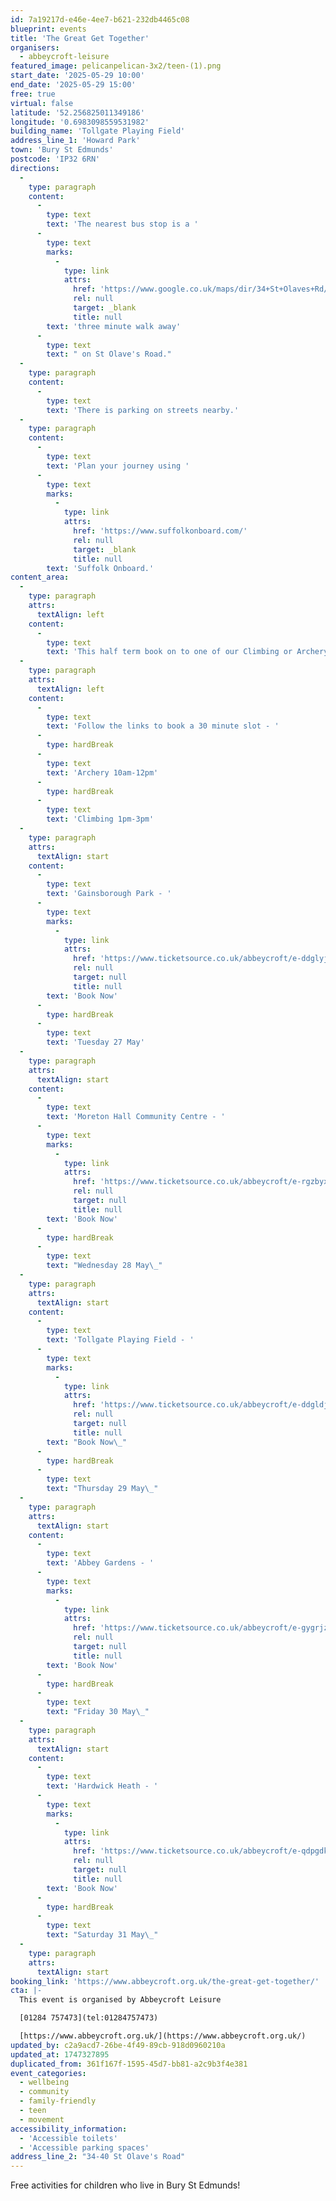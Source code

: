 ```yaml
---
id: 7a19217d-e46e-4ee7-b621-232db4465c08
blueprint: events
title: 'The Great Get Together'
organisers:
  - abbeycroft-leisure
featured_image: pelicanpelican-3x2/teen-(1).png
start_date: '2025-05-29 10:00'
end_date: '2025-05-29 15:00'
free: true
virtual: false
latitude: '52.256825011349186'
longitude: '0.6983098559531982'
building_name: 'Tollgate Playing Field'
address_line_1: 'Howard Park'
town: 'Bury St Edmunds'
postcode: 'IP32 6RN'
directions:
  -
    type: paragraph
    content:
      -
        type: text
        text: 'The nearest bus stop is a '
      -
        type: text
        marks:
          -
            type: link
            attrs:
              href: 'https://www.google.co.uk/maps/dir/34+St+Olaves+Rd/Resource+Centre,+Bury+Saint+Edmunds+IP32+6PA/@52.2562315,0.6973885,18z/data=!4m14!4m13!1m5!1m1!1s0x47d84c1418a65045:0x151949d668d685b2!2m2!1d0.6983112!2d52.2568078!1m5!1m1!1s0x47d84c15b57f1d8b:0xa36e26c657e0e7e5!2m2!1d0.699089!2d52.255409!3e2?entry=ttu&g_ep=EgoyMDI1MDUxMi4wIKXMDSoJLDEwMjExNDUzSAFQAw%3D%3D'
              rel: null
              target: _blank
              title: null
        text: 'three minute walk away'
      -
        type: text
        text: " on St Olave's Road."
  -
    type: paragraph
    content:
      -
        type: text
        text: 'There is parking on streets nearby.'
  -
    type: paragraph
    content:
      -
        type: text
        text: 'Plan your journey using '
      -
        type: text
        marks:
          -
            type: link
            attrs:
              href: 'https://www.suffolkonboard.com/'
              rel: null
              target: _blank
              title: null
        text: 'Suffolk Onboard.'
content_area:
  -
    type: paragraph
    attrs:
      textAlign: left
    content:
      -
        type: text
        text: 'This half term book on to one of our Climbing or Archery drop in sessions running right around the town.'
  -
    type: paragraph
    attrs:
      textAlign: left
    content:
      -
        type: text
        text: 'Follow the links to book a 30 minute slot - '
      -
        type: hardBreak
      -
        type: text
        text: 'Archery 10am-12pm'
      -
        type: hardBreak
      -
        type: text
        text: 'Climbing 1pm-3pm'
  -
    type: paragraph
    attrs:
      textAlign: start
    content:
      -
        type: text
        text: 'Gainsborough Park - '
      -
        type: text
        marks:
          -
            type: link
            attrs:
              href: 'https://www.ticketsource.co.uk/abbeycroft/e-ddglyj'
              rel: null
              target: null
              title: null
        text: 'Book Now'
      -
        type: hardBreak
      -
        type: text
        text: 'Tuesday 27 May'
  -
    type: paragraph
    attrs:
      textAlign: start
    content:
      -
        type: text
        text: 'Moreton Hall Community Centre - '
      -
        type: text
        marks:
          -
            type: link
            attrs:
              href: 'https://www.ticketsource.co.uk/abbeycroft/e-rgzbyx'
              rel: null
              target: null
              title: null
        text: 'Book Now'
      -
        type: hardBreak
      -
        type: text
        text: "Wednesday 28 May\_"
  -
    type: paragraph
    attrs:
      textAlign: start
    content:
      -
        type: text
        text: 'Tollgate Playing Field - '
      -
        type: text
        marks:
          -
            type: link
            attrs:
              href: 'https://www.ticketsource.co.uk/abbeycroft/e-ddgldj'
              rel: null
              target: null
              title: null
        text: "Book Now\_"
      -
        type: hardBreak
      -
        type: text
        text: "Thursday 29 May\_"
  -
    type: paragraph
    attrs:
      textAlign: start
    content:
      -
        type: text
        text: 'Abbey Gardens - '
      -
        type: text
        marks:
          -
            type: link
            attrs:
              href: 'https://www.ticketsource.co.uk/abbeycroft/e-gygrjz'
              rel: null
              target: null
              title: null
        text: 'Book Now'
      -
        type: hardBreak
      -
        type: text
        text: "Friday 30 May\_"
  -
    type: paragraph
    attrs:
      textAlign: start
    content:
      -
        type: text
        text: 'Hardwick Heath - '
      -
        type: text
        marks:
          -
            type: link
            attrs:
              href: 'https://www.ticketsource.co.uk/abbeycroft/e-qdpgdk'
              rel: null
              target: null
              title: null
        text: 'Book Now'
      -
        type: hardBreak
      -
        type: text
        text: "Saturday 31 May\_"
  -
    type: paragraph
    attrs:
      textAlign: start
booking_link: 'https://www.abbeycroft.org.uk/the-great-get-together/'
cta: |-
  This event is organised by Abbeycroft Leisure

  [01284 757473](tel:01284757473)

  [https://www.abbeycroft.org.uk/](https://www.abbeycroft.org.uk/)
updated_by: c2a9acd7-26be-4f49-89cb-918d0960210a
updated_at: 1747327895
duplicated_from: 361f167f-1595-45d7-bb81-a2c9b3f4e381
event_categories:
  - wellbeing
  - community
  - family-friendly
  - teen
  - movement
accessibility_information:
  - 'Accessible toilets'
  - 'Accessible parking spaces'
address_line_2: "34-40 St Olave's Road"
---
```

Free activities for children who live in Bury St Edmunds!